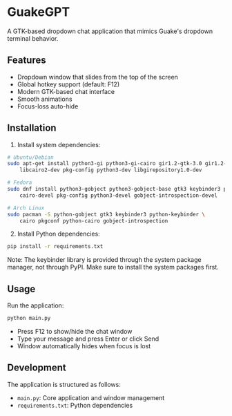 # GuakeGPT

A GTK-based dropdown chat application that mimics Guake's dropdown terminal behavior.

## Features

- Dropdown window that slides from the top of the screen
- Global hotkey support (default: F12)
- Modern GTK-based chat interface
- Smooth animations
- Focus-loss auto-hide

## Installation

1. Install system dependencies:

```bash
# Ubuntu/Debian
sudo apt-get install python3-gi python3-gi-cairo gir1.2-gtk-3.0 gir1.2-keybinder-3.0 \
    libcairo2-dev pkg-config python3-dev libgirepository1.0-dev

# Fedora
sudo dnf install python3-gobject python3-gobject-base gtk3 keybinder3 python3-keybinder \
    cairo-devel pkg-config python3-devel gobject-introspection-devel

# Arch Linux
sudo pacman -S python-gobject gtk3 keybinder3 python-keybinder \
    cairo pkgconf python-cairo gobject-introspection
```

2. Install Python dependencies:

```bash
pip install -r requirements.txt
```

Note: The keybinder library is provided through the system package manager, not through PyPI. Make sure to install the system packages first.

## Usage

Run the application:

```bash
python main.py
```

- Press F12 to show/hide the chat window
- Type your message and press Enter or click Send
- Window automatically hides when focus is lost

## Development

The application is structured as follows:
- `main.py`: Core application and window management
- `requirements.txt`: Python dependencies 